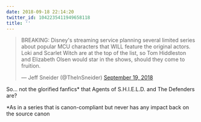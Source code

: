 ```yaml
---
date: 2018-09-18 22:14:20
twitter_id: 1042235411949658118
title: ''
---
```


<blockquote class="twitter-tweet"><p lang="en" dir="ltr">BREAKING: Disney&#39;s streaming service planning several limited series about popular MCU characters that WILL feature the original actors. Loki and Scarlet Witch are at the top of the list, so Tom Hiddleston and Elizabeth Olsen would star in the shows, should they come to fruition.</p>&mdash; Jeff Sneider (@TheInSneider) <a href="https://twitter.com/TheInSneider/status/1042215081948327936?ref_src=twsrc%5Etfw">September 19, 2018</a></blockquote>
<script async src="https://platform.twitter.com/widgets.js" charset="utf-8"></script>

So… not the glorified fanfics* that Agents of S.H.I.E.L.D. and The Defenders are?

*As in a series that is canon-compliant but never has any impact back on the source canon
